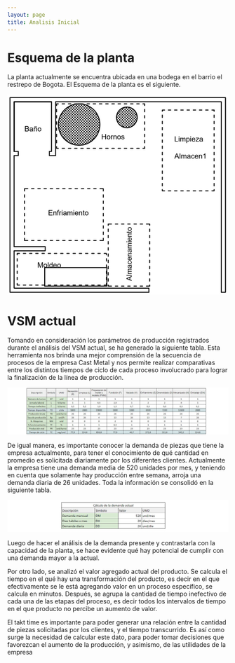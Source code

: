 ```yaml
---
layout: page
title: Analisis Inicial
---
```

# Esquema de la planta 

La planta actualmente se encuentra ubicada en una bodega en el barrio el restrepo de Bogota. El Esquema de la planta es el siguiente. 

![Planta](/assets/img/Planta.jpg)

# VSM actual

Tomando en consideración los parámetros de producción registrados durante el análisis del VSM actual, se ha generado la siguiente tabla. Esta herramienta nos brinda una mejor comprensión de la secuencia de procesos de la empresa Cast Metal y nos permite realizar comparativas entre los distintos tiempos de ciclo de cada proceso involucrado para lograr la finalización de la línea de producción.

![Vsm1](/assets/img/Vsm1.jpg)

De igual manera, es importante conocer la demanda de piezas que tiene la empresa actualmente, para tener el conocimiento de qué cantidad en promedio es solicitada diariamente por los diferentes clientes. Actualmente la empresa tiene una demanda media de 520 unidades por mes, y teniendo en cuenta que solamente hay producción entre semana, arroja una demanda diaria de 26 unidades. Toda la información se consolidó en la siguiente tabla.

![Demanda1](/assets/img/Dem1.jpg)

Luego de hacer el análisis de la demanda presente y contrastarla con la capacidad de la planta, se hace evidente qué hay potencial de cumplir con una demanda mayor a la actual.

Por otro lado, se analizó el valor agregado actual del producto. Se calcula el tiempo en el qué hay una transformación del producto, es decir en el que efectivamente se le está agregando valor en un proceso específico, se calcula en minutos. Después, se agrupa la cantidad de tiempo inefectivo de cada una de las etapas del proceso, es decir todos los intervalos de tiempo en el que producto no percibe un aumento de valor.

El takt time es importante para poder generar una relación entre la cantidad de piezas solicitadas por los clientes, y el tiempo transcurrido. Es así como surge la necesidad de calcular este dato, para poder tomar decisiones que favorezcan el aumento de la producción, y asimismo, de las utilidades de la empresa

